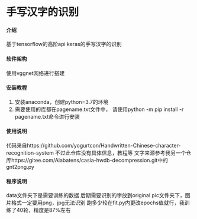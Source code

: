 # 手写汉字的识别

#### 介绍
基于tensorflow的高阶api keras的手写汉字的识别

#### 软件架构
使用vggnet网络进行搭建


#### 安装教程

1.  安装anaconda，创建python=3.7的环境
2.  需要使用的库都在pagename.txt文件中，
请使用python -m pip install -r pagename.txt命令进行安装


#### 使用说明
代码来自https://github.com/yogurtcon/Handwritten-Chinese-character-recognition-system
不过此仓库没有具体信息，教程等
文字来源参考我另一个仓库https://gitee.com/Alabatens/casia-hwdb-decompression.git中的gnt2png.py


#### 程序说明
data文件夹下是需要训练的数据
后期需要识别的字放到original pic文件夹下，图片格式一定要用png，jpg无法识别
跑多少轮在fit.py内更改epochs值就行，我训练了40轮，精度是87%左右


